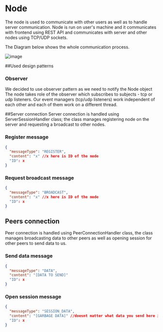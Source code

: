 # Node
The node is used to communicate with other users as well as to handle server communication. Node is run on user's machine and it communicates with frontend using REST API and communicates with server and other nodes using TCP/UDP sockets.

The Diagram below shows the whole communication process.


![image](https://user-images.githubusercontent.com/30171233/146049650-fed3be71-1bf9-4b75-8acf-44dd469dbc6f.png)


##Used design patterns

### Observer

We decided to use observer pattern as we need to notify the Node object 
The node takes role of the observer which subscribes to subjects - tcp or udp listeners.
Our event managers (tcp/udp listeners) work independent of each other and each of them work on a different thread.

##Server connection
Server connection is handled using ServerSessionHandler class; the class manages registering node on the server and requesting a broadcast to other nodes.

### Register message 
```JSON
{
  "messageType": "REGISTER",
  "content": "x" //x here is ID of the node
  "ID": x
}
```

### Request broadcast message
```JSON
{
  "messageType": "BROADCAST",
  "content": "x" //x here is ID of the node
  "ID": x
}
```

## Peers connection
Peer connection is handled using PeerConnectionHandler class, the class manages broadcasting data to other peers as well as opening session for other peers to send data to us.

### Send data message
```JSON
{
  "messageType": "DATA",
  "content": "[DATA TO SEND]"
  "ID": x
}
```

### Open session message
```JSON
{
  "messageType": "SESSION_DATA",
  "content": "[GARBAGE DATA]" //doesnt matter what data you send here it just has to be sent
  "ID": x
}
```




